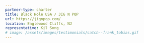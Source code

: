 ```yaml
---
partner-type: charter
title: Black Hole USA / JIG N POP
url: https://jignpop.com/
location: Englewood Cliffs, NJ
representative: Kil Song
# image: /assets/images/testimonials/catch--frank_tobias.gif
---
```


